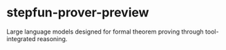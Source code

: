 # stepfun-prover-preview
Large language models designed for formal theorem proving through tool-integrated reasoning.
